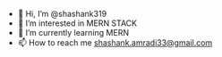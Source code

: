 - 👋 Hi, I’m @shashank319
- 👀 I’m interested in MERN STACK
- 🌱 I’m currently learning MERN
- 📫 How to reach me  shashank.amradi33@gmail.com

<!---
shashank319/shashank319 is a ✨ special ✨ repository because its `README.md` (this file) appears on your GitHub profile.
You can click the Preview link to take a look at your changes.
--->

